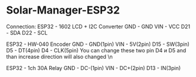 # Solar-Manager-ESP32
Connection:
ESP32   - 1602 LCD + I2C Converter
GND		-	 GND
VIN  	-	 VCC
D21  	-	 SDA
D22  	-	 SCL


ESP32   - HW-040 Encoder
GND		  -	 GND(1pin)
VIN  	  -	 5V(2pin)
D15  	  -	 SW(3pin)
D5	 	  -	 DT(4pin)
D4  	  -	 CLK(5pin)
You can change these two pin D4 и D5 and than increase direction will also changed
\n

ESP32   - 1ch 30A Relay
GND		  -	 DC-(1pin)
VIN  	  -	 DC+(2pin)
D13  	  -	 IN(3pin)
